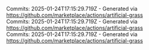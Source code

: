 Commits: 2025-01-24T17:15:29.719Z - Generated via https://github.com/marketplace/actions/artificial-grass
<br>
Commits: 2025-01-24T17:15:29.719Z - Generated via https://github.com/marketplace/actions/artificial-grass
<br>
Commits: 2025-01-24T17:15:29.719Z - Generated via https://github.com/marketplace/actions/artificial-grass
<br>
